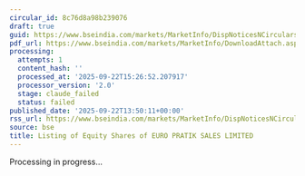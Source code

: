 ```yaml
---
circular_id: 8c76d8a98b239076
draft: true
guid: https://www.bseindia.com/markets/MarketInfo/DispNoticesNCirculars.aspx?Noticeid={D2836E04-6E05-4776-8F10-84E10ADF255C}&noticeno=20250922-50&dt=09/22/2025&icount=50&totcount=56&flag=0
pdf_url: https://www.bseindia.com/markets/MarketInfo/DownloadAttach.aspx?id=20250922-50&attachedId=e524369e-9f40-40cb-9e25-65520a462be1
processing:
  attempts: 1
  content_hash: ''
  processed_at: '2025-09-22T15:26:52.207917'
  processor_version: '2.0'
  stage: claude_failed
  status: failed
published_date: '2025-09-22T13:50:11+00:00'
rss_url: https://www.bseindia.com/markets/MarketInfo/DispNoticesNCirculars.aspx?Noticeid={D2836E04-6E05-4776-8F10-84E10ADF255C}&noticeno=20250922-50&dt=09/22/2025&icount=50&totcount=56&flag=0
source: bse
title: Listing of Equity Shares of EURO PRATIK SALES LIMITED
---
```


Processing in progress...